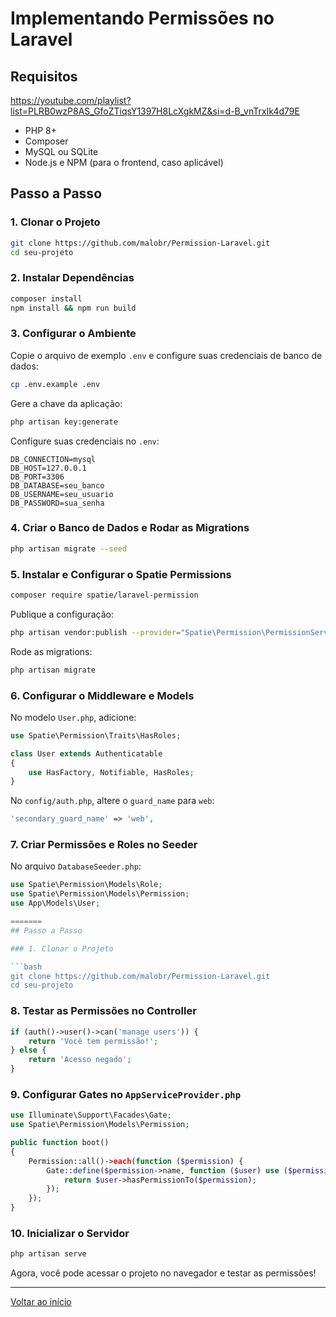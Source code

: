 <h1 id="inicio">Implementando Permissões no Laravel</h1>

## Requisitos


https://youtube.com/playlist?list=PLRB0wzP8AS_GfoZTiqsY1397H8LcXgkMZ&si=d-B_vnTrxIk4d79E

- PHP 8+
- Composer
- MySQL ou SQLite
- Node.js e NPM (para o frontend, caso aplicável)

## Passo a Passo

### 1. Clonar o Projeto

```bash
git clone https://github.com/malobr/Permission-Laravel.git
cd seu-projeto
```

### 2. Instalar Dependências

```bash
composer install
npm install && npm run build
```

### 3. Configurar o Ambiente

Copie o arquivo de exemplo `.env` e configure suas credenciais de banco de dados:

```bash
cp .env.example .env
```

Gere a chave da aplicação:

```bash
php artisan key:generate
```

Configure suas credenciais no `.env`:

```
DB_CONNECTION=mysql
DB_HOST=127.0.0.1
DB_PORT=3306
DB_DATABASE=seu_banco
DB_USERNAME=seu_usuario
DB_PASSWORD=sua_senha
```

### 4. Criar o Banco de Dados e Rodar as Migrations

```bash
php artisan migrate --seed
```

### 5. Instalar e Configurar o Spatie Permissions

```bash
composer require spatie/laravel-permission
```

Publique a configuração:

```bash
php artisan vendor:publish --provider="Spatie\Permission\PermissionServiceProvider"
```

Rode as migrations:

```bash
php artisan migrate
```

### 6. Configurar o Middleware e Models

No modelo `User.php`, adicione:

```php
use Spatie\Permission\Traits\HasRoles;

class User extends Authenticatable
{
    use HasFactory, Notifiable, HasRoles;
}
```

No `config/auth.php`, altere o `guard_name` para `web`:

```php
'secondary_guard_name' => 'web',
```

### 7. Criar Permissões e Roles no Seeder

No arquivo `DatabaseSeeder.php`:

```php
use Spatie\Permission\Models\Role;
use Spatie\Permission\Models\Permission;
use App\Models\User;

=======
## Passo a Passo

### 1. Clonar o Projeto

```bash
git clone https://github.com/malobr/Permission-Laravel.git
cd seu-projeto
```



### 8. Testar as Permissões no Controller

```php
if (auth()->user()->can('manage users')) {
    return 'Você tem permissão!';
} else {
    return 'Acesso negado';
}
```

### 9. Configurar Gates no `AppServiceProvider.php`

```php
use Illuminate\Support\Facades\Gate;
use Spatie\Permission\Models\Permission;

public function boot()
{
    Permission::all()->each(function ($permission) {
        Gate::define($permission->name, function ($user) use ($permission) {
            return $user->hasPermissionTo($permission);
        });
    });
}
```

### 10. Inicializar o Servidor

```bash
php artisan serve
```

Agora, você pode acessar o projeto no navegador e testar as permissões!

---

<a href="#inicio">Voltar ao início</a>


